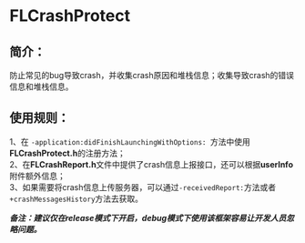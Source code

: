 # FLCrashProtect
## 简介：
防止常见的bug导致crash，并收集crash原因和堆栈信息；收集导致crash的错误信息和堆栈信息。
## 使用规则：
1、在 `-application:didFinishLaunchingWithOptions: `方法中使用**FLCrashProtect.h**的注册方法；  
2、在**FLCrashReport.h**文件中提供了crash信息上报接口，还可以根据**userInfo**附件额外信息；  
3、如果需要将crash信息上传服务器，可以通过`-receivedReport:`方法或者`+crashMessagesHistory`方法去获取。  

___备注：建议仅在release模式下开启，debug模式下使用该框架容易让开发人员忽略问题。___
